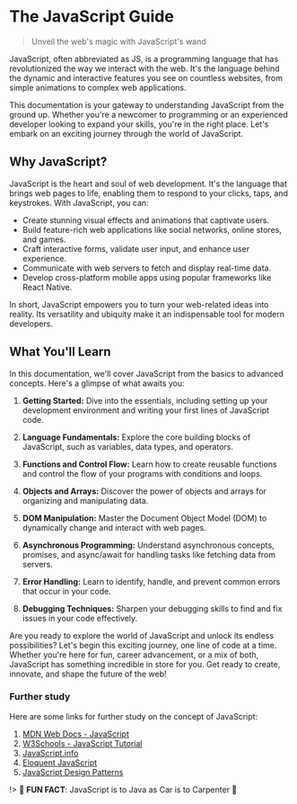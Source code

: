 # The JavaScript Guide

> Unveil the web's magic with JavaScript's wand

JavaScript, often abbreviated as JS, is a programming language that has revolutionized the way we interact with the web. It's the language behind the dynamic and interactive features you see on countless websites, from simple animations to complex web applications.

This documentation is your gateway to understanding JavaScript from the ground up. Whether you're a newcomer to programming or an experienced developer looking to expand your skills, you're in the right place. Let's embark on an exciting journey through the world of JavaScript.

## Why JavaScript?

JavaScript is the heart and soul of web development. It's the language that brings web pages to life, enabling them to respond to your clicks, taps, and keystrokes. With JavaScript, you can:

- Create stunning visual effects and animations that captivate users.
- Build feature-rich web applications like social networks, online stores, and games.
- Craft interactive forms, validate user input, and enhance user experience.
- Communicate with web servers to fetch and display real-time data.
- Develop cross-platform mobile apps using popular frameworks like React Native.

In short, JavaScript empowers you to turn your web-related ideas into reality. Its versatility and ubiquity make it an indispensable tool for modern developers.

## What You'll Learn

In this documentation, we'll cover JavaScript from the basics to advanced concepts. Here's a glimpse of what awaits you:

1. **Getting Started:** Dive into the essentials, including setting up your development environment and writing your first lines of JavaScript code.

2. **Language Fundamentals:** Explore the core building blocks of JavaScript, such as variables, data types, and operators.

3. **Functions and Control Flow:** Learn how to create reusable functions and control the flow of your programs with conditions and loops.

4. **Objects and Arrays:** Discover the power of objects and arrays for organizing and manipulating data.

5. **DOM Manipulation:** Master the Document Object Model (DOM) to dynamically change and interact with web pages.

6. **Asynchronous Programming:** Understand asynchronous concepts, promises, and async/await for handling tasks like fetching data from servers.

7. **Error Handling:** Learn to identify, handle, and prevent common errors that occur in your code.

8. **Debugging Techniques:** Sharpen your debugging skills to find and fix issues in your code effectively.

Are you ready to explore the world of JavaScript and unlock its endless possibilities? Let's begin this exciting journey, one line of code at a time. Whether you're here for fun, career advancement, or a mix of both, JavaScript has something incredible in store for you. Get ready to create, innovate, and shape the future of the web!

### Further study

Here are some links for further study on the concept of JavaScript:

1. [MDN Web Docs - JavaScript](https://developer.mozilla.org/en-US/docs/Web/JavaScript)
2. [W3Schools - JavaScript Tutorial](https://www.w3schools.com/js/)
3. [JavaScript.info](https://javascript.info/)
4. [Eloquent JavaScript](https://eloquentjavascript.net/)
5. [JavaScript Design Patterns](https://addyosmani.com/resources/essentialjsdesignpatterns/book/)

!> :construction: **FUN FACT**: JavaScript is to Java as Car is to Carpenter :construction:
